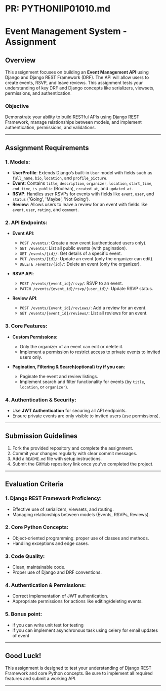 # PR: PYTHONIIP01010.md

# **Event Management System - Assignment**

## **Overview**

This assignment focuses on building an **Event Management API** using Django and Django REST Framework (DRF). The API will allow users to create events, RSVP, and leave reviews. This assignment tests your understanding of key DRF and Django concepts like serializers, viewsets, permissions, and authentication.

### **Objective**

Demonstrate your ability to build RESTful APIs using Django REST Framework, manage relationships between models, and implement authentication, permissions, and validations.

---

## **Assignment Requirements**

### 1. **Models**:

- **UserProfile**: Extends Django’s built-in `User` model with fields such as `full_name`, `bio`, `location`, and `profile_picture`.
- **Event**: Contains `title`, `description`, `organizer`, `location`, `start_time`, `end_time`, `is_public` (Boolean), `created_at`, and `updated_at`.
- **RSVP**: Handles user RSVPs for events with fields like `event`, `user`, and `status` ('Going', 'Maybe', 'Not Going').
- **Review**: Allows users to leave a review for an event with fields like `event`, `user`, `rating`, and `comment`.

### 2. **API Endpoints**:

- **Event API**:
  - `POST /events/`: Create a new event (authenticated users only).
  - `GET /events/`: List all public events (with pagination).
  - `GET /events/{id}/`: Get details of a specific event.
  - `PUT /events/{id}/`: Update an event (only the organizer can edit).
  - `DELETE /events/{id}/`: Delete an event (only the organizer).

- **RSVP API**:
  - `POST /events/{event_id}/rsvp/`: RSVP to an event.
  - `PATCH /events/{event_id}/rsvp/{user_id}/`: Update RSVP status.

- **Review API**:
  - `POST /events/{event_id}/reviews/`: Add a review for an event.
  - `GET /events/{event_id}/reviews/`: List all reviews for an event.

### 3. **Core Features**:

- **Custom Permissions**:
  - Only the organizer of an event can edit or delete it.
  - Implement a permission to restrict access to private events to invited users only.

- **Pagination, Filtering & Search(optional) try if you can**:
  - Paginate the event and review listings.
  - Implement search and filter functionality for events (by `title`, `location`, or `organizer`).

### 4. **Authentication & Security**:

- Use **JWT Authentication** for securing all API endpoints.
- Ensure private events are only visible to invited users (use permissions).

---

## **Submission Guidelines**

1. Fork the provided repository and complete the assignment.
2. Commit your changes regularly with clear commit messages.
3. Add a `README.md` file with setup instructions.
4. Submit the GitHub repository link once you’ve completed the project.

---

## **Evaluation Criteria**

### **1. Django REST Framework Proficiency**:
   - Effective use of serializers, viewsets, and routing.
   - Managing relationships between models (Events, RSVPs, Reviews).

### **2. Core Python Concepts**:
   - Object-oriented programming: proper use of classes and methods.
   - Handling exceptions and edge cases.

### **3. Code Quality**:
   - Clean, maintainable code.
   - Proper use of Django and DRF conventions.

### **4. Authentication & Permissions**:
   - Correct implementation of JWT authentication.
   - Appropriate permissions for actions like editing/deleting events.

### **5. Bonus point**:
   - if you can write unit test for testing
   - if you can implement asynchronous task using celery for email updates of event

---

## **Good Luck!**

This assignment is designed to test your understanding of Django REST Framework and core Python concepts. Be sure to implement all required features and submit a working API.

---